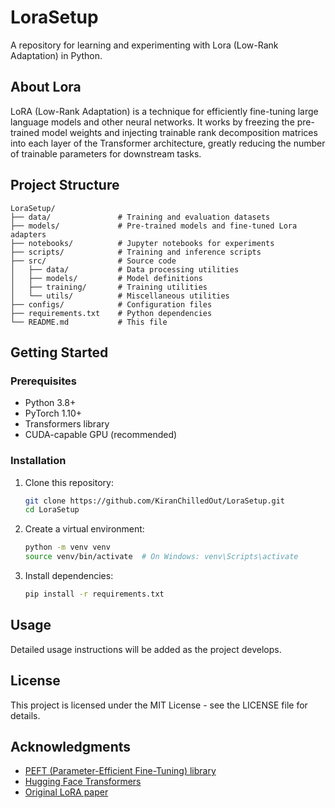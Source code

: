 # LoraSetup

A repository for learning and experimenting with Lora (Low-Rank Adaptation) in Python.

## About Lora

LoRA (Low-Rank Adaptation) is a technique for efficiently fine-tuning large language models and other neural networks. It works by freezing the pre-trained model weights and injecting trainable rank decomposition matrices into each layer of the Transformer architecture, greatly reducing the number of trainable parameters for downstream tasks.

## Project Structure

```
LoraSetup/
├── data/               # Training and evaluation datasets
├── models/             # Pre-trained models and fine-tuned Lora adapters
├── notebooks/          # Jupyter notebooks for experiments
├── scripts/            # Training and inference scripts
├── src/                # Source code
│   ├── data/           # Data processing utilities
│   ├── models/         # Model definitions
│   ├── training/       # Training utilities
│   └── utils/          # Miscellaneous utilities
├── configs/            # Configuration files
├── requirements.txt    # Python dependencies
└── README.md           # This file
```

## Getting Started

### Prerequisites

- Python 3.8+
- PyTorch 1.10+
- Transformers library
- CUDA-capable GPU (recommended)

### Installation

1. Clone this repository:
   ```bash
   git clone https://github.com/KiranChilledOut/LoraSetup.git
   cd LoraSetup
   ```

2. Create a virtual environment:
   ```bash
   python -m venv venv
   source venv/bin/activate  # On Windows: venv\Scripts\activate
   ```

3. Install dependencies:
   ```bash
   pip install -r requirements.txt
   ```

## Usage

Detailed usage instructions will be added as the project develops.

## License

This project is licensed under the MIT License - see the LICENSE file for details.

## Acknowledgments

- [PEFT (Parameter-Efficient Fine-Tuning) library](https://github.com/huggingface/peft)
- [Hugging Face Transformers](https://github.com/huggingface/transformers)
- [Original LoRA paper](https://arxiv.org/abs/2106.09685)